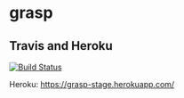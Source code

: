 # grasp #

## Travis and Heroku
[![Build Status](https://travis-ci.org/bama-projects/grasp.svg?branch=master)](https://travis-ci.org/bama-projects/grasp)

Heroku: https://grasp-stage.herokuapp.com/
